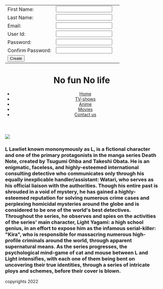 <html>
<head>
  <title>Form Validation</title>
  <script type="text/javascript">
    var divs = new Array();
    divs[0] = "errFirst";
    divs[1] = "errLast";
    divs[2] = "errEmail";
    divs[3] = "errUid";
    divs[4] = "errPassword";
    divs[5] = "errConfirm";
    function validate()
	{
      var inputs = new Array();
      inputs[0] = document.getElementById('first').value;
      inputs[1] = document.getElementById('last').value;
      inputs[2] = document.getElementById('email').value;
      inputs[3] = document.getElementById('uid').value;
      inputs[4] = document.getElementById('password').value;
      inputs[5] = document.getElementById('confirm').value;
      var errors = new Array();
      errors[0] = "<span style='color:red'>Please enter your first name!</span>";
      errors[1] = "<span style='color:red'>Please enter your last name!</span>";
      errors[2] = "<span style='color:red'>Please enter your email!</span>";
      errors[3] = "<span style='color:red'>Please enter your user id!</span>";
      errors[4] = "<span style='color:red'>Please enter your password!</span>";
      errors[5] = "<span style='color:red'>Please confirm your password!</span>";
      for (i in inputs)
      {
        var errMessage = errors[i];
        var div = divs[i];
        if (inputs[i] == "")
        	document.getElementById(div).innerHTML = errMessage;
        else if (i==2)
        {
          var atpos=inputs[i].indexOf("@");
          var dotpos=inputs[i].lastIndexOf(".");
          if (atpos<1 || dotpos<atpos+2 || dotpos+2>=inputs[i].length)
        	document.getElementById('errEmail').innerHTML = "<span style='color: red'>Enter a valid email address!</span>";
          else
        	document.getElementById(div).innerHTML = "OK!";
        }
        else if (i==5)
        {
          var first = document.getElementById('password').value;
          var second = document.getElementById('confirm').value;
          if (second != first)
        	document.getElementById('errConfirm').innerHTML = "<span style='color: red'>Your passwords don't match!</span>";
          else
       		document.getElementById(div).innerHTML = "OK!";
        }
        else
        	document.getElementById(div).innerHTML = "OK!";
       }
     }
        function finalValidate()
        {
          var count = 0;
          for(i=0;i<6;i++)
          {
            var div = divs[i];
            if(document.getElementById(div).innerHTML == "OK!")
            count = count + 1;
          }
          if(count == 6)
          	document.getElementById("errFinal").innerHTML = "All the data you entered is correct!!!";
        }
   </script>
</head>
<body>
	<table id="table1">
      <tr>
        <td>First Name:</td>
        <td><input type="text" id="first" onkeyup="validate();" /></td>
        <td><div id="errFirst"></div></td>
      </tr>
      <tr>
        <td>Last Name:</td>
        <td><input type="text" id="last" onkeyup="validate();"/></td>
        <td><div id="errLast"></div></td>
      </tr>
      <tr>
        <td>Email:</td>
        <td><input type="text" id="email" onkeyup="validate();"/></td>
        <td><div id="errEmail"></div></td>
      </tr>
      <tr>
        <td>User Id:</td>
        <td><input type="text" id="uid" onkeyup="validate();"/></td>
        <td><div id="errUid"></div></td>
      </tr>
      <tr>
        <td>Password:</td>
        <td><input type="password" id="password" onkeyup="validate();"/></td>
        <td><div id="errPassword"></div></td>
      </tr>
      <tr>
        <td>Confirm Password:</td>
        <td><input type="password" id="confirm" onkeyup="validate();"/></td>
        <td><div id="errConfirm"></div></td>
      </tr>
      <tr>
        <td><input type="button" id="create" value="Create" onclick="validate();finalValidate();"/></td>
        <td><div id="errFinal"></div></td>
      </tr>
	</table>
</body>
</head>
<body>
  <header>
      <h1>
          No fun No life
      </h1>
      <nav>
          <ul>
              <li>
                   <a href="https://ibrahim-hikari.github.io/entertainment/">
                       Home
                   </a>
               </li>
              <li>
                  <a href="https://omar7100.github.io/entertainment/
">
                      TV-shows
                  </a>
              </li>
              <li>
                  <a href="https://ahmadboxx.github.io/Entertainmentnew/">
                      Anime
                  </a>
              </li>
              <li>
                  <a href="https://obadeh.github.io/ENTERTAINMENT/">
                      Movies
                  </a>
              </li>
              <li>
                  <a href="https://www.facebook.com/ibrahim.ajarmeh.3">
                      Contact us
                  </a>
              </li>
          </ul>
      </nav>
  </header>
  <main>
  <article>
      <section>
      </section>
      <section>
      </section>
  </article>  <main>
       <img src="https://imgix.ranker.com/user_node_img/50084/1001673145/original/l-was-lying-to-the-orphans-about-his-motivations-photo-u1?w=650&q=50&fm=pjpg&fit=crop&crop=faces"/>

   <h3>
       L Lawliet known mononymously as L, is a fictional character and one of the primary protagonists in the manga series Death Note, created by Tsugumi Ohba and Takeshi Obata. He is an enigmatic, faceless, and highly-esteemed international consulting detective who communicates only through his equally inexplicable handler/assistant: Watari, who serves as his official liaison with the authorities. Though his entire past is shrouded in a void of mystery, he has gained a highly-esteemed reputation for solving numerous crime cases and perplexing homicidal mysteries around the globe and is considered to be one of the world's best detectives.
Throughout the series, he observes and spies on the activities of the series' main character, Light Yagami: a high school genius, in an effort to expose him as the infamous serial-killer: "Kira", who is responsible for massacring numerous high-profile criminals around the world, through apparent supernatural means. As the series progresses, the psychological mind-game of cat and mouse between L and Light intensifies, with each one of them being bent on uncovering their true identities, through a series of intricate ploys and schemes, before their cover is blown.
   </h3>
  <article>
      <section>
      </section>
      <section>
      </section>
  </article>
  </main>
  <footer>
      copyrights 2022
  </footer>
</body>
</html>
